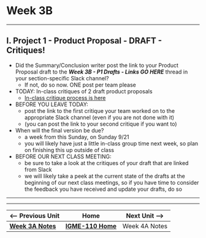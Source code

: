 # Week 3B

---

## I. Project 1 - Product Proposal - DRAFT - Critiques!

- Did the Summary/Conclusion writer post the link to your Product Proposal draft to the ***Week 3B - P1 Drafts - Links GO HERE*** thread in your section-specific Slack channel?
  - If not, do so now. ONE post per team please
- TODAY: In-class critiques of 2 draft product proposals
  - [In-class critique process is here](../documents/p1-draft-peer-eval.md)
- BEFORE YOU LEAVE TODAY:
  - post the link to the first critique your team worked on to the appropriate Slack channel (even if you are not done with it)
  - (you can post the link to your second critique if you want to)
- When will the final version be due? 
  - a week from this Sunday, on Sunday 9/21
  - you will likely have just a little in-class group time next week, so plan on finishing this up outside of class
- BEFORE OUR NEXT CLASS MEETING:
  - be sure to take a look at the critiques of your draft that are linked from Slack
  - we will likely take a peek at the current state of the drafts at the beginning of our next class meetings, so if you have time to consider the feedback you have received and update your drafts, do so



---
---

| <-- Previous Unit | Home | Next Unit -->
| --- | --- | --- 
|   [**Week 3A Notes**](3A.md)  |  [**IGME-110 Home**](../) | Week 4A Notes
